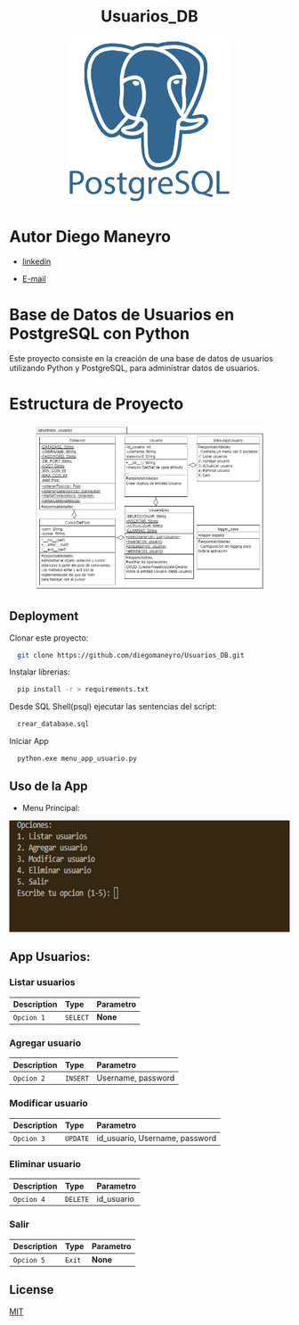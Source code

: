 # <h1 align=center> **Usuarios_DB** </h1>

<p align="center">
<img src="./recursos/logo.png"  height=300>
</p>


# Autor Diego Maneyro

+ [linkedin](https://www.linkedin.com/in/diego-maneyro/)

+ [E-mail](diegomaneyro@gmail.com)

# Base de Datos de Usuarios en PostgreSQL con Python

Este proyecto consiste en la creación de una base de datos de usuarios utilizando Python y PostgreSQL, para administrar datos de usuarios.

# Estructura de Proyecto

<p align="center">
<img src="./recursos/estructuraProyecto.png"  height=300>
</p>

## Deployment

Clonar este proyecto:

```bash
  git clone https://github.com/diegomaneyro/Usuarios_DB.git
```

Instalar librerias:

```bash
  pip install -r > requirements.txt
```

Desde SQL Shell(psql) ejecutar las sentencias del script:

```bash
  crear_database.sql
```


Iniciar App

```bash
  python.exe menu_app_usuario.py 
```


## Uso de la App
* Menu Principal:
<p align="center">
<img src="https://github.com/diegomaneyro/Usuarios_DB/blob/main/recursos/MenuPrincipal.PNG"  height=200>
</p>





## App Usuarios:
### Listar usuarios  

| Description | Type     | Parametro                |
| :-------- | :------- | :----------------------- |
| `Opcion 1` | `SELECT` | **None** |



### Agregar usuario  

| Description | Type     | Parametro                            |
| :-------- | :------- | :----------------------------------- |
| `Opcion 2` | `INSERT` | Username, password                  |


### Modificar usuario  

| Description | Type     | Parametro                       |
| :-------- | :------- | :-------------------------------|
| `Opcion 3` | `UPDATE` | id_usuario, Username, password |

### Eliminar usuario  

| Description | Type     | Parametro                |
| :-------- | :------- | :------------------------- |
| `Opcion 4` | `DELETE` | id_usuario |

### Salir

| Description | Type     | Parametro                |
| :-------- | :------- | :------------------------- |
| `Opcion 5` | `Exit` | **None**  |


## License

[MIT](https://choosealicense.com/licenses/mit/)
